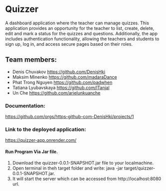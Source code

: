 # Quizzer
A dashboard application where the teacher can manage quizzes. 
This application provides an opportunity for the teacher to list, create, delete, edit and mark 
a status for the quizzes and questions.  Additionally, the app includes authentication functionality, 
allowing the teachers and students to sign up, log in, and access secure pages based on their roles.

## Team members:
- Denis Chuvakov       <https://github.com/DenisHki>
- Maksim Minenko       <https://github.com/madaraDance>
- Phat Trong Nguyen    <https://github.com/padwhen>
- Tatiana Lyubavskaya  <https://github.com/lTanjal>
- Un Che               <https://github.com/arielunkuanche>

### Documentation:
<https://github.com/orgs/https-github-com-DenisHki/projects/1>

### Link to the deployed application:
<https://quizzer-app.onrender.com/>


#### Run Program Via Jar file.
 1. Download the quizzer-0.0.1-SNAPSHOT.jar file to your localmachine.
 2. Open terminal in theh target folder and write: java -jar target/quizzer-0.0.1-SNAPSHOT.jar.
 3. It will start the server which can be accessed from http://localhost:8080 url.


